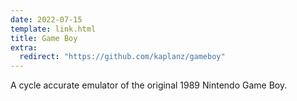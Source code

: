 ```yaml
---
date: 2022-07-15
template: link.html
title: Game Boy
extra:
  redirect: "https://github.com/kaplanz/gameboy"
---
```


A cycle accurate emulator of the original 1989 Nintendo Game Boy.
